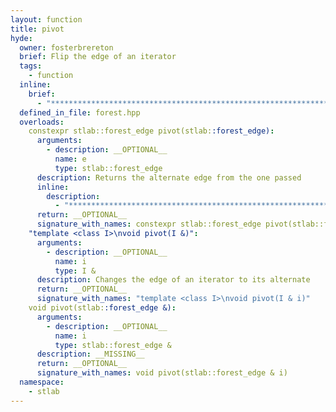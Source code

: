 ```yaml
---
layout: function
title: pivot
hyde:
  owner: fosterbrereton
  brief: Flip the edge of an iterator
  tags:
    - function
  inline:
    brief:
      - "***********************************************************************************************"
  defined_in_file: forest.hpp
  overloads:
    constexpr stlab::forest_edge pivot(stlab::forest_edge):
      arguments:
        - description: __OPTIONAL__
          name: e
          type: stlab::forest_edge
      description: Returns the alternate edge from the one passed
      inline:
        description:
          - "***********************************************************************************************"
      return: __OPTIONAL__
      signature_with_names: constexpr stlab::forest_edge pivot(stlab::forest_edge e)
    "template <class I>\nvoid pivot(I &)":
      arguments:
        - description: __OPTIONAL__
          name: i
          type: I &
      description: Changes the edge of an iterator to its alternate
      return: __OPTIONAL__
      signature_with_names: "template <class I>\nvoid pivot(I & i)"
    void pivot(stlab::forest_edge &):
      arguments:
        - description: __OPTIONAL__
          name: i
          type: stlab::forest_edge &
      description: __MISSING__
      return: __OPTIONAL__
      signature_with_names: void pivot(stlab::forest_edge & i)
  namespace:
    - stlab
---
```

